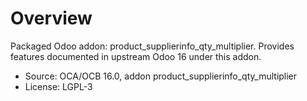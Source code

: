 # Overview

Packaged Odoo addon: product_supplierinfo_qty_multiplier. Provides features documented in upstream Odoo 16 under this addon.

- Source: OCA/OCB 16.0, addon product_supplierinfo_qty_multiplier
- License: LGPL-3
